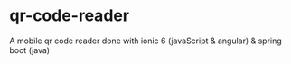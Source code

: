 # qr-code-reader
A mobile qr code reader done with ionic 6 (javaScript &amp; angular) &amp; spring boot (java)
